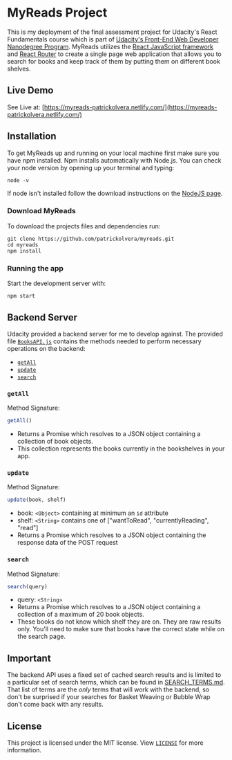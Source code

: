 # MyReads Project

This is my deployment of the final assessment project for Udacity's React Fundamentals course which is part of [Udacity's Front-End Web Developer Nanodegree Program](https://www.udacity.com/course/front-end-web-developer-nanodegree--nd001). MyReads utilizes the [React JavaScript framework](https://github.com/facebook/react) and [React Router](https://github.com/ReactTraining/react-router) to create a single page web application that allows you to search for books and keep track of them by putting them on different book shelves.

## Live Demo

See Live at: [https://myreads-patrickolvera.netlify.com/](https://myreads-patrickolvera.netlify.com/)

## Installation

To get MyReads up and running on your local machine first make sure you have npm installed. Npm installs automatically with Node.js. You can check your node version by opening up your terminal and typing:

    node -v

If node isn't installed follow the download instructions on the [NodeJS page](https://github.com/nodejs/node#download).

### Download MyReads

To download the projects files and dependencies run:

    git clone https://github.com/patrickolvera/myreads.git
    cd myreads
    npm install

### Running the app

Start the development server with:

    npm start

## Backend Server

Udacity provided a backend server for me to develop against. The provided file [`BooksAPI.js`](src/BooksAPI.js) contains the methods needed to perform necessary operations on the backend:

* [`getAll`](#getall)
* [`update`](#update)
* [`search`](#search)

### `getAll`

Method Signature:

```js
getAll()
```

* Returns a Promise which resolves to a JSON object containing a collection of book objects.
* This collection represents the books currently in the bookshelves in your app.

### `update`

Method Signature:

```js
update(book, shelf)
```

* book: `<Object>` containing at minimum an `id` attribute
* shelf: `<String>` contains one of ["wantToRead", "currentlyReading", "read"]
* Returns a Promise which resolves to a JSON object containing the response data of the POST request

### `search`

Method Signature:

```js
search(query)
```

* query: `<String>`
* Returns a Promise which resolves to a JSON object containing a collection of a maximum of 20 book objects.
* These books do not know which shelf they are on. They are raw results only. You'll need to make sure that books have the correct state while on the search page.

## Important
The backend API uses a fixed set of cached search results and is limited to a particular set of search terms, which can be found in [SEARCH_TERMS.md](SEARCH_TERMS.md). That list of terms are the _only_ terms that will work with the backend, so don't be surprised if your searches for Basket Weaving or Bubble Wrap don't come back with any results.

## License

This project is licensed under the MIT license. View [`LICENSE`](LICENSE) for more information.
